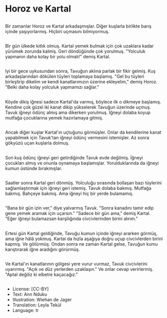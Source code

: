 # Horoz ve Kartal

##
Bir zamanlar Horoz ve Kartal arkadaşmışlar. Diğer kuşlarla birlikte barış içinde yaşıyorlarmış. Hiçbiri uçmasını bilmiyormuş.

##
Bir gün ülkede kıtlık olmuş. Kartal yemek bulmak için çok uzaklara kadar yürümek zorunda kalmiş. Geri döndüğünde çok yorulmuş. "Yolculuk yapmanın daha kolay bir yolu olmalı!" demiş Kartal.

##
Iyi bir gece uykusundan sonra, Tavuğun aklına parlak bir fikir gelmiş. Kuş arkadaşlarından dökülen tüyleri toplamaya başlamış. "Gel bu tüyleri birleştirip dikelim ve kendi kanatlarımızın üzerine ekleyelim," demiş Horoz. "Belki daha kolay yolculuk yapmamızı sağlar."

##
Köyde dikiş iğnesi sadece Kartal'da varmış, böylece ilk o dikmeye başlamış. Kendine çok güzel iki kanat dikip yükselerek Tavuğun üzerinde uçmuş. Tavuk iğneyi ödünç almış ama dikerken yorulmuş. İğneyi dolaba koyup mutfağa çocuklarına yemek hazırlamaya gitmiş.

##
Ancak diğer kuşlar Kartal'ın uçtuğunu görmüşler. Onlar da kendilerine kanat yapabilmek için Tavuk'tan iğneyi ödünç vermesini istemişler. Az sonra gökyüzü uçan kuşlarla dolmuş.

##
Son kuş ödünç iğneyi geri getirdiğinde Tavuk evde değilmiş. İğneyi çocukları almış ve onunla oynamaya başlamışlar. Yorulduklarında da iğneyi kumun üstünde bırakmışlar.

##
Saatler sonra Kartal geri dönmüş. Yolculuğu sırasında bollaşan bazı tüylerini sağlamlaştırmak için iğneyi geri istemiş. Tavuk dolaba bakmış. Mutfağa bakmış. Bahçeye bakmış. Ama iğneyi hiç bir yerde bulamamış.

##
"Bana bir gün izin ver," diye yalvarmış Tavuk. "Sonra kanadını tamir edip gene yemek aramak için uçarsın." "Sadece bir gün ama," demiş Kartal. "Eğer iğneyi bulamazsan karşilığında civcivlerinden birini alırım."

##
Ertesi gün Kartal geldiğinde, Tavuğu kumun içinde iğneyi ararken görmüş, ama iğne hâlâ yokmuş. Kartal da hızla aşağıya doğru uçup civcivlerden birini kapmış. Ve götürmüş. Ondan sonra ne zaman Kartal gelse, Tavuğun kumu karıştırarak iğne aradığını görürmüş.

##
Ve Kartal'ın kanatlarının gölgesi yere vurur vurmaz, Tavuk civcivlerini uyarırmış. "Açık ve düz yerlerden uzaklaşın." Ve onlar cevap verirlermiş. "Aptal değiliz ki elbetre kaçacağız."

##
* License: [CC-BY]
* Text: Ann Nduku
* Illustration: Wiehan de Jager
* Translation: Leyla Tekül 
* Language: tr

